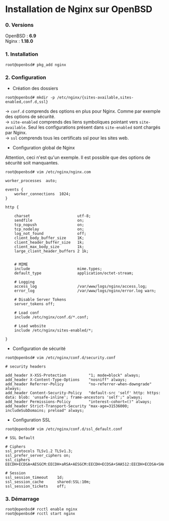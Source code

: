 Installation de Nginx sur OpenBSD
===

### 0. Versions

OpenBSD : **6.9**  
Nginx : **1.18.0**

### 1. Installation

```shell
root@openbsd# pkg_add nginx
```

### 2. Configuration

- Création des dossiers

```shell
root@openbsd# mkdir -p /etc/nginx/{sites-available,sites-enabled,conf.d,ssl}
```

-> `conf.d` comprends des options en plus pour Nginx. Comme par exemple des options de sécurité.  
-> `site-enabled` comprends des liens symboliques pointant vers `site-available`. Seul les configurations présent dans `site-enabled` sont chargés par Nginx.  
-> `ssl` comprends tous les certificats ssl pour les sites web.  

- Configuration global de Nginx

Attention, ceci n'est qu'un exemple. Il est possible que des options de sécurité soit manquantes.

```shell
root@openbsd# vim /etc/nginx/nginx.com

worker_processes  auto;

events {
    worker_connections  1024;
}

http {

    charset                     utf-8;
    sendfile                    on;
    tcp_nopush                  on;
    tcp_nodelay                 on;
    log_not_found               off;
    client_body_buffer_size     1K;
    client_header_buffer_size   1k;
    client_max_body_size        1k;
    large_client_header_buffers 2 1k;


    # MIME
    include                     mime.types;
    default_type                application/octet-stream;

    # Logging
    access_log                  /var/www/logs/nginx/access.log;
    error_log                   /var/www/logs/nginx/error.log warn;

    # Disable Server Tokens
    server_tokens off;

    # Load conf
    include /etc/nginx/conf.d/*.conf;

    # Load website
    include /etc/nginx/sites-enabled/*;

}
```
- Configuration de sécurité

```shell
root@openbsd# vim /etc/nginx/conf.d/security.conf

# security headers

add_header X-XSS-Protection          "1; mode=block" always;
add_header X-Content-Type-Options    "nosniff" always;
add_header Referrer-Policy           "no-referrer-when-downgrade" always;
add_header Content-Security-Policy   "default-src 'self' http: https: data: blob: 'unsafe-inline'; frame-ancestors 'self';" always;
add_header Permissions-Policy        "interest-cohort=()" always;
add_header Strict-Transport-Security "max-age=31536000; includeSubDomains; preload" always;
```

- Configuration SSL

```shell
root@openbsd# vim /etc/nginx/conf.d/ssl_default.conf

# SSL Default

# Ciphers
ssl_protocols TLSv1.2 TLSv1.3;
ssl_prefer_server_ciphers on;
ssl_ciphers EECDH+ECDSA+AESGCM:EECDH+aRSA+AESGCM:EECDH+ECDSA+SHA512:EECDH+ECDSA+SHA384:EECDH+ECDSA+SHA256:ECDH+AESGCM:ECDH+AES256:DH+AESGCM:DH+AES256:RSA+AESGCM:!aNULL:!eNULL:!LOW:!RC4:!3DES:!MD5:!EXP:!PSK:!SRP:!DSS;

# Session
ssl_session_timeout    1d;
ssl_session_cache      shared:SSL:10m;
ssl_session_tickets    off;
```

### 3. Démarrage

```shell
root@openbsd# rcctl enable nginx
root@openbsd# rcctl start nginx
```
